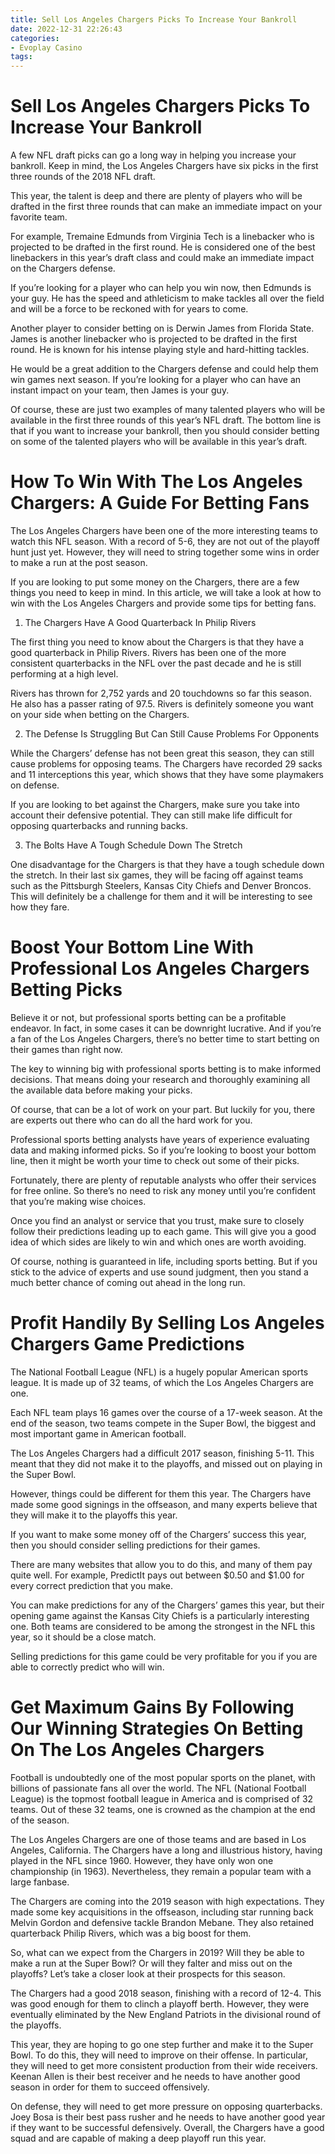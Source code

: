 ```yaml
---
title: Sell Los Angeles Chargers Picks To Increase Your Bankroll
date: 2022-12-31 22:26:43
categories:
- Evoplay Casino
tags:
---
```



#  Sell Los Angeles Chargers Picks To Increase Your Bankroll

A few NFL draft picks can go a long way in helping you increase your bankroll. Keep in mind, the Los Angeles Chargers have six picks in the first three rounds of the 2018 NFL draft.

This year, the talent is deep and there are plenty of players who will be drafted in the first three rounds that can make an immediate impact on your favorite team.

For example, Tremaine Edmunds from Virginia Tech is a linebacker who is projected to be drafted in the first round. He is considered one of the best linebackers in this year’s draft class and could make an immediate impact on the Chargers defense.

If you’re looking for a player who can help you win now, then Edmunds is your guy. He has the speed and athleticism to make tackles all over the field and will be a force to be reckoned with for years to come.

Another player to consider betting on is Derwin James from Florida State. James is another linebacker who is projected to be drafted in the first round. He is known for his intense playing style and hard-hitting tackles.

He would be a great addition to the Chargers defense and could help them win games next season. If you’re looking for a player who can have an instant impact on your team, then James is your guy.

Of course, these are just two examples of many talented players who will be available in the first three rounds of this year’s NFL draft. The bottom line is that if you want to increase your bankroll, then you should consider betting on some of the talented players who will be available in this year’s draft.

#  How To Win With The Los Angeles Chargers: A Guide For Betting Fans

The Los Angeles Chargers have been one of the more interesting teams to watch this NFL season. With a record of 5-6, they are not out of the playoff hunt just yet. However, they will need to string together some wins in order to make a run at the post season.

If you are looking to put some money on the Chargers, there are a few things you need to keep in mind. In this article, we will take a look at how to win with the Los Angeles Chargers and provide some tips for betting fans.

1) The Chargers Have A Good Quarterback In Philip Rivers

The first thing you need to know about the Chargers is that they have a good quarterback in Philip Rivers. Rivers has been one of the more consistent quarterbacks in the NFL over the past decade and he is still performing at a high level.

Rivers has thrown for 2,752 yards and 20 touchdowns so far this season. He also has a passer rating of 97.5. Rivers is definitely someone you want on your side when betting on the Chargers.

2) The Defense Is Struggling But Can Still Cause Problems For Opponents

While the Chargers’ defense has not been great this season, they can still cause problems for opposing teams. The Chargers have recorded 29 sacks and 11 interceptions this year, which shows that they have some playmakers on defense.

If you are looking to bet against the Chargers, make sure you take into account their defensive potential. They can still make life difficult for opposing quarterbacks and running backs.

3) The Bolts Have A Tough Schedule Down The Stretch

One disadvantage for the Chargers is that they have a tough schedule down the stretch. In their last six games, they will be facing off against teams such as the Pittsburgh Steelers, Kansas City Chiefs and Denver Broncos. This will definitely be a challenge for them and it will be interesting to see how they fare.

#  Boost Your Bottom Line With Professional Los Angeles Chargers Betting Picks

Believe it or not, but professional sports betting can be a profitable endeavor. In fact, in some cases it can be downright lucrative. And if you’re a fan of the Los Angeles Chargers, there’s no better time to start betting on their games than right now.

The key to winning big with professional sports betting is to make informed decisions. That means doing your research and thoroughly examining all the available data before making your picks.

Of course, that can be a lot of work on your part. But luckily for you, there are experts out there who can do all the hard work for you.

Professional sports betting analysts have years of experience evaluating data and making informed picks. So if you’re looking to boost your bottom line, then it might be worth your time to check out some of their picks.

Fortunately, there are plenty of reputable analysts who offer their services for free online. So there’s no need to risk any money until you’re confident that you’re making wise choices.

Once you find an analyst or service that you trust, make sure to closely follow their predictions leading up to each game. This will give you a good idea of which sides are likely to win and which ones are worth avoiding.

Of course, nothing is guaranteed in life, including sports betting. But if you stick to the advice of experts and use sound judgment, then you stand a much better chance of coming out ahead in the long run.

#  Profit Handily By Selling Los Angeles Chargers Game Predictions

The National Football League (NFL) is a hugely popular American sports league. It is made up of 32 teams, of which the Los Angeles Chargers are one.

Each NFL team plays 16 games over the course of a 17-week season. At the end of the season, two teams compete in the Super Bowl, the biggest and most important game in American football.

The Los Angeles Chargers had a difficult 2017 season, finishing 5-11. This meant that they did not make it to the playoffs, and missed out on playing in the Super Bowl.

However, things could be different for them this year. The Chargers have made some good signings in the offseason, and many experts believe that they will make it to the playoffs this year.

If you want to make some money off of the Chargers’ success this year, then you should consider selling predictions for their games.

There are many websites that allow you to do this, and many of them pay quite well. For example, PredictIt pays out between $0.50 and $1.00 for every correct prediction that you make.

You can make predictions for any of the Chargers’ games this year, but their opening game against the Kansas City Chiefs is a particularly interesting one. Both teams are considered to be among the strongest in the NFL this year, so it should be a close match.

Selling predictions for this game could be very profitable for you if you are able to correctly predict who will win.

#  Get Maximum Gains By Following Our Winning Strategies On Betting On The Los Angeles Chargers

Football is undoubtedly one of the most popular sports on the planet, with billions of passionate fans all over the world. The NFL (National Football League) is the topmost football league in America and is comprised of 32 teams. Out of these 32 teams, one is crowned as the champion at the end of the season.

The Los Angeles Chargers are one of those teams and are based in Los Angeles, California. The Chargers have a long and illustrious history, having played in the NFL since 1960. However, they have only won one championship (in 1963). Nevertheless, they remain a popular team with a large fanbase.

The Chargers are coming into the 2019 season with high expectations. They made some key acquisitions in the offseason, including star running back Melvin Gordon and defensive tackle Brandon Mebane. They also retained quarterback Philip Rivers, which was a big boost for them.

So, what can we expect from the Chargers in 2019? Will they be able to make a run at the Super Bowl? Or will they falter and miss out on the playoffs? Let’s take a closer look at their prospects for this season.

The Chargers had a good 2018 season, finishing with a record of 12-4. This was good enough for them to clinch a playoff berth. However, they were eventually eliminated by the New England Patriots in the divisional round of the playoffs.

This year, they are hoping to go one step further and make it to the Super Bowl. To do this, they will need to improve on their offense. In particular, they will need to get more consistent production from their wide receivers. Keenan Allen is their best receiver and he needs to have another good season in order for them to succeed offensively.

On defense, they will need to get more pressure on opposing quarterbacks. Joey Bosa is their best pass rusher and he needs to have another good year if they want to be successful defensively. Overall, the Chargers have a good squad and are capable of making a deep playoff run this year.